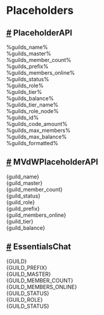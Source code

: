 # Placeholders

## [\#]() PlaceholderAPI <a id="placeholderapi"></a>

%guilds\_name%  
 %guilds\_master%  
 %guilds\_member\_count%  
 %guilds\_prefix%  
 %guilds\_members\_online%  
 %guilds\_status%  
 %guilds\_role%  
 %guilds\_tier%  
 %guilds\_balance%  
 %guilds\_tier\_name%  
 %guilds\_role\_node%  
 %guilds\_id%  
 %guilds\_code\_amount%  
 %guilds\_max\_members%  
 %guilds\_max\_balance%  
 %guilds\_formatted%

## [\#]() MVdWPlaceholderAPI <a id="mvdwplaceholderapi"></a>

{guild\_name}  
 {guild\_master}  
 {guild\_member\_count}  
 {guild\_status}  
 {guild\_role}  
 {guild\_prefix}  
 {guild\_members\_online}  
 {guild\_tier}  
 {guild\_balance}  


## [\#]() EssentialsChat <a id="essentialschat"></a>

{GUILD}  
 {GUILD\_PREFIX}  
 {GUILD\_MASTER}  
 {GUILD\_MEMBER\_COUNT}  
 {GUILD\_MEMBERS\_ONLINE}  
 {GUILD\_STATUS}  
 {GUILD\_ROLE}  
 {GUILD\_STATUS}

